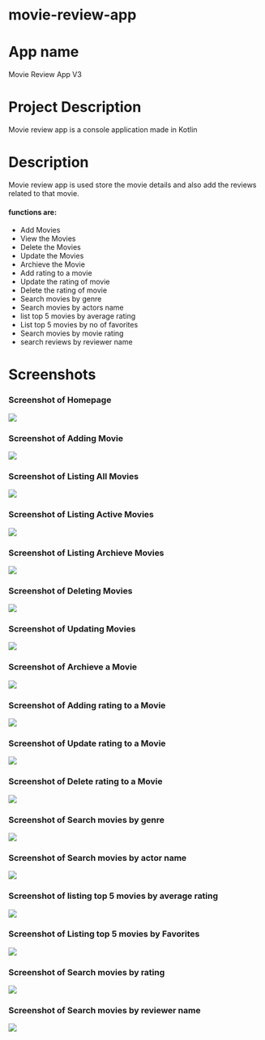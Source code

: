 # movie-review-app
# App name
Movie Review App V3

# Project Description
Movie review app is a console application made in Kotlin

# Description
Movie review app is used store the movie details and also add the reviews related to that movie.
#### functions are:
- Add Movies
- View the Movies
- Delete the Movies
- Update the Movies
- Archieve the Movie
- Add rating to a movie
- Update the rating of movie
- Delete the rating of movie
- Search movies by genre
- Search movies by actors name
- list top 5 movies by average rating
- List top 5 movies by no of favorites
- Search movies by movie rating
- search reviews by reviewer name


# Screenshots
### Screenshot of Homepage
![](/images/homepage.png)
### Screenshot of Adding Movie
![](/images/adding.png)
### Screenshot of Listing All Movies
![](/images/listallmovies.png)
### Screenshot of Listing Active Movies
![](/images/listactivemovies.png)
### Screenshot of Listing Archieve Movies
![](/images/listarchivemovies.png)
### Screenshot of Deleting Movies
![](/images/deletemovie.png)
### Screenshot of Updating Movies
![](/images/updatemovie.png)
### Screenshot of Archieve a Movie
![](/images/archivemovie.png)
### Screenshot of Adding rating to a Movie
![](/images/addrating.png)
### Screenshot of Update rating to a Movie
![](/images/updaterating.png)
### Screenshot of Delete rating to a Movie
![](/images/deletereview.png)
### Screenshot of Search movies by genre
![](/images/searchbygenre.png)
### Screenshot of Search movies by actor name
![](/images/searchbyactor.png)
### Screenshot of listing top 5 movies by average rating
![](/images/top5rating.png)
### Screenshot of Listing top 5 movies by Favorites
![](/images/top5favorites.png)
### Screenshot of Search movies by rating
![](/images/searchbyrating.png)
### Screenshot of Search movies by reviewer name
![](/images/searchbyusername.png)

